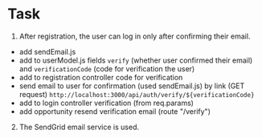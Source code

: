 # Task

1. After registration, the user can log in only after confirming their email.

- add sendEmail.js
- add to userModel.js fields `verify` (whether user confirmed their email) and `verificationCode` (code for verification the user)
- add to registration controller code for verification
- send email to user for confirmation (used sendEmail.js) by link (GET request) `http://localhost:3000/api/auth/verify/${verificationCode}`
- add to login controller verification (from req.params)
- add opportunity resend verification email (route "/verify")

2. The SendGrid email service is used.
